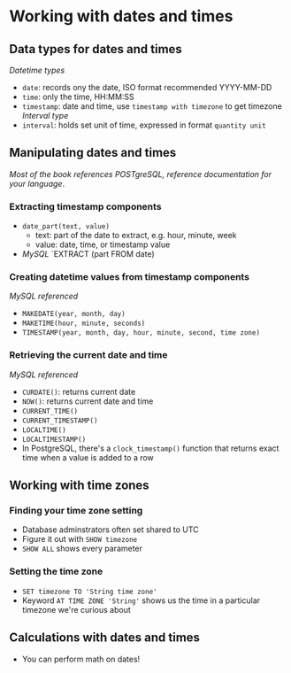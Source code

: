 # Working with dates and times 

## Data types for dates and times 
_Datetime types_ 
- `date`: records ony the date, ISO format recommended YYYY-MM-DD
- `time`: only the time, HH:MM:SS
- `timestamp`: date and time, use `timestamp with timezone` to get timezone 
_Interval type_ 
- `interval`: holds set unit of time, expressed in format `quantity unit` 

## Manipulating dates and times 
_Most of the book references POSTgreSQL, reference documentation for your language_. 

### Extracting timestamp components 
- `date_part(text, value)`
    - text: part of the date to extract, e.g. hour, minute, week 
    - value: date, time, or timestamp value 
- *MySQL* `EXTRACT (part FROM date)

### Creating datetime values from timestamp components 
_MySQL referenced_ 
- `MAKEDATE(year, month, day)`
- `MAKETIME(hour, minute, seconds)`
- `TIMESTAMP(year, month, day, hour, minute, second, time zone)`

### Retrieving the current date and time 
_MySQL referenced_ 
- `CURDATE()`: returns current date 
- `NOW()`: returns current date and time 
- `CURRENT_TIME()`
- `CURRENT_TIMESTAMP()`
- `LOCALTIME()`
- `LOCALTIMESTAMP()`
- In PostgreSQL, there's a `clock_timestamp()` function that returns exact time when a value is added to a row 

## Working with time zones 

### Finding your time zone setting
- Database adminstrators often set shared to UTC 
- Figure it out with `SHOW timezone` 
- `SHOW ALL` shows every parameter 

### Setting the time zone 
- `SET timezone TO 'String time zone'` 
- Keyword `AT TIME ZONE 'String'` shows us the time in a particular timezone we're curious about 

## Calculations with dates and times 
- You can perform math on dates! 